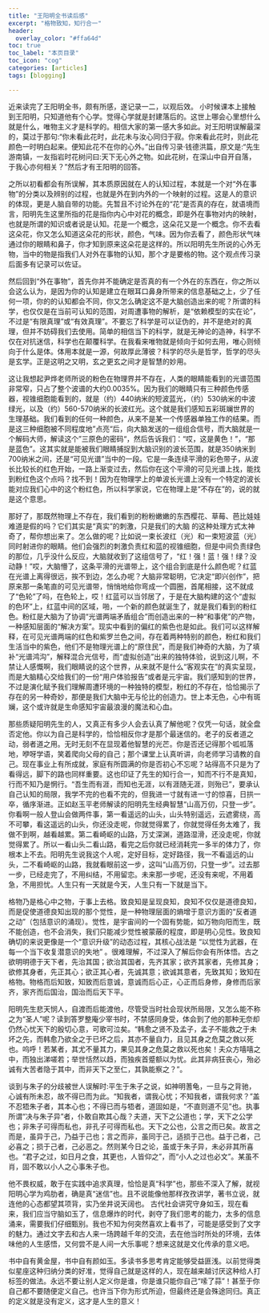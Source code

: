 ```yaml
---
title: "王阳明全书读后感"
excerpt: "格物致知，知行合一"
header:
  overlay_color: "#ffa64d"
toc: true
toc_label: "本页目录"
toc_icon: "cog"
categories: [articles]
tags: [blogging]

---
```

近来读完了王阳明全书，颇有所感，遂记录一二，以观后效。
小时候课本上接触到王阳明，只知道他有个心学。觉得心学就是封建落后的。这世上哪会心里想什么就是什么，唯物主义才是科学的。相信大家的第一感大多如此。对王阳明误解最深的，莫过于那句:“你未看此花时，此花未与汝心同归于寂。你来看此花时，则此花颜色一时明白起来。便知此花不在你的心外。”出自传习录·钱德洪篇，原文是:“先生游南镇，一友指岩时花树问曰:天下无心外之物。如此花树，在深山中自开自落，于我心亦何相关？”然后才有王阳明的回答。

之所以初看都会有所误解，其本质原因就在人的认知过程，本就是一个对“外在事物”的分类以及辨别的过程，也就是外在到内外的一个映射的过程。这是人的意识的体现，更是人脑自带的功能。先暂且不讨论外在的“花”是否真的存在，就语境而言，阳明先生这里所指的花是指你内心中对花的概念，即是外在事物对内的映射，也就是所谓的知识或者说是认知。花是一个概念，这朵花又是一个概念。你不去看这朵花，你又怎么知道这朵花的形状，颜色，气味。因为你去看了，颜色形状气味通过你的眼睛和鼻子，你才知到原来这朵花是这样的。所以阳明先生所说的心外无物，当中的物是指我们人对外在事物的认知，那个才是要格的物。这个观点传习录后面多有记录可以佐证。

然后回到“外在事物”，首先你并不能确定是否真的有一个外在的东西在，你之所以会这么认为，是因为你的认知是建立在眼耳口鼻身所带来的信息基础之上，少了任何一项，你的的认知都会不同，你又怎么确定这不是大脑创造出来的呢？所谓的科学，也仅仅是在当前可认知的范围，对周遭事物的解析，是“依赖模型的实在论”，不过是“有限真理”或“有效真理”。不要忘了科学是可以证伪的，并不是绝对的真理，但并不妨碍我们去使用。简单的相信当下的科学，就是无神论的造神，科学不仅在对抗迷信，科学也在颠覆科学。在我看来唯物就是倾向于如何去用，唯心则倾向于什么是体。体用本就是一源，何故厚此薄彼？科学的尽头是哲学，哲学的尽头是玄学。正是这明之又明，玄之更玄之间才是智慧的妙用。
 
这让我想起尹烨老师所说的粉色在物理界并不存在，人类的眼睛能看到的光谱范围非常窄，只占了整个波谱的大约0.0035%。因为我们的眼睛只有三种颜色传感器，视锥细胞能看到的，就是（约）440纳米的短波蓝光，（约）530纳米的中波绿光，以及（约）560-570纳米的长波红光。这个就是我们感知五彩斑斓世界的生理基础。我们看到的任何一种颜色，从来不是某一个传感器单独工作的结果。而是这三种细胞被不同程度地”点亮“后，向大脑发送的一组组合信号，而大脑就是一个解码大师，解读这个”三原色的密码“，然后告诉我们：“哎，这是黄色！”，“那是蓝色”。这其实就是能被我们眼睛捕捉到大脑识别的波长范围，就是350纳米到700纳米之间，还是“可见光谱”当中的一段。它是一条连续平滑的彩色带子，从波长比较长的红色开始，一路上渐变过去，然后你在这个平滑的可见光谱上找，能找到粉红色这个点吗？找不到！因为在物理学上的单波长光谱上没有一个特定的波长能对应我们心中的这个粉红色，所以科学家说，它在物理上是“不存在”的，说的就是这个意思。

那好了，那既然物理上不存在，我们看到的粉粉嫩嫩的东西樱花、草莓、芭比娃娃难道是假的吗？它们其实是“真实”的刺激，只是我们的大脑
的这种处理方式太神奇了，帮你想出来了。怎么做的呢？比如说一束长波红（光）和一束短波蓝（光）同时射进你的眼睛。他们会强烈的刺激负责红和蓝的视锥细胞，但是中间负责绿色的那位，几乎没什么反应，大脑就收到了这组信号了，“红！强！蓝！强！绿？没动静！”哎，大脑懵了，这条平滑的光谱带上，这个组合到底是什么颜色呢？红蓝在光谱上离得很远，挨不到边，怎么办呢？大脑非常聪明，它决定“即兴创作”，把原来那一条笔直的可见光谱带，悄悄地给你弯成一个圆圈，首尾相接，这不就成了“色轮”了吗，在色轮上，哎！红蓝可以当邻居了，于是在大脑构建的这个“虚拟的色环”上，红蓝中间的区域，啪，一个新的颜色就诞生了，就是我们看到的粉红色。粉红是大脑为了协调“光谱两端矛盾组合”而创造出来的一种“和事佬”的产物，一种感知层面的“解决方案”。现实中看到的偏红的紫色也是如此。我们可以这样解释，在可见光谱两端的红色和紫罗兰色之间，存在着两种特别的颜色，粉红和我们生活当中的紫色，他们不是物理光谱上的“原住民”，而是我们神奇的大脑，为了填补“光谱鸿沟”，解释混合光信号，而“虚拟创造”出来的独特体验，说到这儿啊，不禁让人感慨啊，我们眼睛说的这个世界，从来就不是什么“客观实在”的真实呈现，而是大脑精心交给我们的一份“用户体验报告”或者是元宇宙。我们感知到的世界，不过是演化赋予我们理解周遭环境的一种独特的模型，粉红的不存在，恰恰揭示了存在的另一种奇妙，那便是我们大脑中无与伦比的创造力。世上本无色，心中有斑斓，这个或许就是生命感知宇宙最浪漫的魔法和心血。

那些质疑阳明先生的人，又真正有多少人会去认真了解他呢？仅凭一句话，就全盘否定他。你以为自己是科学的，恰恰相反你才是那个最迷信的。老子的反者道之动，弱者道之用。无时无刻不在显现着他智慧的光芒。你是否还记得那个呱呱落地，咿呀学语，笑着爬向父母的自己；那个课堂上认真听讲，向老师学习请教的自己。现在事业上有所成就，家庭有所圆满的你是否初心不忘呢？站得高不只是为了看得远，脚下的路也同样重要。这也印证了先生的知行合一，知而不行不是真知，行而不知乃是惘行。“吾生而有涯，而知也无涯，以有涯随无涯，则殆已”，要承认自己认知的局限，我学不完的也看不完的，但我进一寸就有进一寸的惊喜，日拱一卒，循序渐进。正如赵玉平老师解读的阳明先生经典智慧“山高万仞，只登一步”。你看啊一般人登山会做两件事，第一看遥远的山头，山头特别遥远，云遮雾绕，高不可攀，看这遥远的山头，你还没走呢，你就觉得累了，你就觉得任务太难了，我做不到啊，越看越累。第二看崎岖的山路，万丈深渊，道路湿滑，还没走呢，你就觉得累了。所以一看山头二看山路，看完之后你就已经消耗完一多半的体力了，你根本上不去。阳明先生说我这个人呢，定好目标，定好路径，我一不看遥远的山头，二不看崎岖的山路，我就看眼前这一步，这叫“山高万仞，只登一步”。过去那一步，已经走完了，不用纠结，不用留恋。未来那一步呢，还没有来呢，不用着急，不用担忧。人生只有一天就是今天，人生只有一下就是当下。

格物乃是格心中之物，于事上去格。致良知是呈现良知，良知不仅仅是道德良知，而是促使道德良知出现的那个觉性，是一种物理层面的熵增于意识方面的“反者道之动”（包括意识的涌现）。觉性，是宇宙间的一个固有势能，如万物向阳而生，既不能创造，也不会消失，我们只能减少觉性被蒙蔽的程度，即是明心见性。致良知确切的来说更像是一个“意识升级”的动态过程，其核心战法是 “以觉性为武器，在每一个当下收复潜意识的失地” 。很难理解，不过深入了解后你会有所体悟。古之欲明明德于天下者，先治其国；欲治其国者，先齐其家；欲齐其家者，先修其身；欲修其身者，先正其心；欲正其心者，先诚其意；欲诚其意者，先致其知；致知在格物。物格而后知致，知致而后意诚，意诚而后心正，心正而后身修，身修而后家齐，家齐而后国治，国治而后天下平。

阳明先生悲天悯人，自渡而后能渡他，尽管受当时社会现状所局限，又怎么能不称之为“圣人”呢？读到答罗整庵少宰书时，不禁感同身受，体会到了他的那种无奈却仍然心忧天下的殷切心意，可歌可泣矣。“韩愈之贤不及孟子，孟子不能救之于未坏之先，而韩愈乃欲全之于已坏之后，其亦不量自力，且见其身之危莫之救以死也。呜呼！若某者，其尤不量其力，果见其身之危莫之救以死也矣！夫众方嘻嘻之中，而独出涕嗟若；举世恬然以趋，而独疾首蹙额以为忧。此其非病狂丧心，殆必诚有大苦者隐于其中，而非天下之至仁，其孰能察之？”。

谈到与朱子的分歧被世人误解时:平生于朱子之说，如神明蓍龟，一旦与之背驰，心诚有所未忍，故不得已而为此。“知我者，谓我心忧；不知我者，谓我何求？”盖不忍牾朱子者，其本心也；不得已而与牾者，道固如是，“不直则道不见”也。执事所谓“决与朱子异”者，仆敢自欺其心哉？夫道，天下之公道也；学，天下之公学也；非朱子可得而私也，非孔子可得而私也。天下之公也，公言之而已矣。故言之而是，虽异于己，乃益于己也；言之而非，虽同于己，适损于己也。益于己者，己必喜之；损于己者，己必恶之。然则某今日之论，虽或于朱子异，未必非其所喜也。“君子之过，如日月之食，其更也，人皆仰之”，而“小人之过也必文”。某虽不肖，固不敢以小人之心事朱子也。

他不畏权威，敢于在实践中追求真理，恰恰是真“科学”也，那些不深入了解，就视阳明心学为鸡肋者，确是真“迷信”也。且不说能像他那样孜孜讲学，著书立说，就连他的心态都望其项背，实乃坐井说天阔也。
古代社会讲究守身如玉，现在看来，我们应当守脑如玉了，信息爆炸的时代，剥夺了我们思考的能力，太多的信息涌来，需要我们仔细甄别。我也不知为何突然喜欢上看书了，可能是感受到了文字的魅力。通过文字去和古人来一场跨越千年的交流，去在他当时所处的环境，去体味他的人生感悟，又何尝不是人间一大乐事呢？想来这就是文化传承的意义吧。

书中自有黄金屋，书中自有颜如玉。多读书多思考肯定能够受益匪浅。以前觉得类似星座这种归纳分类的好准，觉得自己就是这样的人，现在越来越讨厌这种给人打标签的做法。永远不要让别人定义你是谁，你是谁只能你自己“嗦了蒜”！甚至于你自己都不要随便定义自己。也许当下你为形式所迫，但最终还是会殊途同归。真正的定义就是没有定义，这才是人生的意义！


